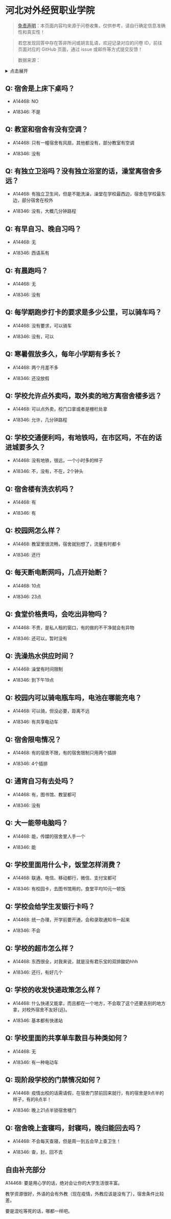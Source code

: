 # 河北对外经贸职业学院

> [免责声明](https://colleges.chat/#_3)：本页面内容均来源于问卷收集，仅供参考，请自行确定信息准确性和真实性！

> 若您发现回答中存在答非所问或胡言乱语，欢迎记录对应的问卷 ID，前往页面对应的 GitHub 页面，通过 issue 或邮件等方式提交反馈！

> 数据来源：

<details><summary>点击展开</summary>
<ul>
<li>A14468: 匿名 (2022 年 07 月)</li>
<li>A18346: 匿名 (2023 年 06 月)</li>
</ul>
</details>

## Q: 宿舍是上床下桌吗？

- A14468: NO

- A18346: 不是

## Q: 教室和宿舍有没有空调？

- A14468: 只有一幢宿舍有风扇，其他都没有，部分教室有空调

- A18346: 没有

## Q: 有独立卫浴吗？没有独立浴室的话，澡堂离宿舍多远？

- A14468: 有独立卫生间，但是不能洗澡，澡堂在学校最西边，宿舍在学校最东边，部分宿舍在校外

- A18346: 没有，大概几分钟路程

## Q: 有早自习、晚自习吗？

- A14468: 无

- A18346: 西语系有

## Q: 有晨跑吗？

- A14468: 无

- A18346: 没有

## Q: 每学期跑步打卡的要求是多少公里，可以骑车吗？

- A14468: 没有要求，可以骑车

- A18346: 没有，可以

## Q: 寒暑假放多久，每年小学期有多长？

- A14468: 两个月差不多

- A18346: 还没放假

## Q: 学校允许点外卖吗，取外卖的地方离宿舍楼多远？

- A14468: 可以点外卖，校门口拿或者是栅栏处拿

- A18346: 允许，几分钟路程

## Q: 学校交通便利吗，有地铁吗，在市区吗，不在的话进城要多久？

- A14468: 没有地铁，很远，一个小时多的样子

- A18346: 不，没有，不在，2个钟头

## Q: 宿舍楼有洗衣机吗？

- A14468: 有

- A18346: 有

## Q: 校园网怎么样？

- A14468: 教室里很流畅，宿舍就别想了，流量有时都卡

- A18346: 还行

## Q: 每天断电断网吗，几点开始断？

- A14468: 10点

- A18346: 23点

## Q: 食堂价格贵吗，会吃出异物吗？

- A14468: 不贵，是私人租的窗口，有的做的不干净就会有异物

- A18346: 还可以，暂时没有

## Q: 洗澡热水供应时间？

- A14468: 澡堂有时间限制

- A18346: 到下午19点

## Q: 校园内可以骑电瓶车吗，电池在哪能充电？

- A14468: 可以骑，但没必要，距离不远

- A18346: 有共享电动车

## Q: 宿舍限电情况？

- A14468: 有的宿舍不限，有的宿舍限制只用两个插排

- A18346: 4个插排

## Q: 通宵自习有去处吗？

- A14468: 有，图书馆、教室都可

- A18346: 没有

## Q: 大一能带电脑吗？

- A14468: 能，传媒的宿舍里人手一个

- A18346: 能

## Q: 学校里面用什么卡，饭堂怎样消费？

- A14468: 联通、电信、移动都行，微信、支付宝都可

- A18346: 有校园卡，去图书馆用的，食堂平均10元一顿饭

## Q: 学校会给学生发银行卡吗？

- A14468: 统一办理，开学前要开通，会和录取通知书一起来

- A18346: 不会

## Q: 学校的超市怎么样？

- A14468: 东西很全，对我来说，就是没有君乐宝的双排酸奶hhh

- A18346: 还行，有好几个

## Q: 学校的收发快递政策怎么样？

- A14468: 什么快递又能拿，而且都在一个地方，不会取了这个还要去别的地方拿，对校外宿舍不友好(远)。

- A18346: 基本都有快递站

## Q: 学校里面的共享单车数目与种类如何？

- A14468: 无

- A18346: 有一种电动车

## Q: 现阶段学校的门禁情况如何？

- A14468: 疫情出校的话需请假，在宿舍门禁前回来就行，有的宿舍是9点半的样子，有的8点半！

- A18346: 晚上21点半锁宿舍楼门

## Q: 宿舍晚上查寝吗，封寝吗，晚归能回去吗？

- A14468: 不会每天查寝，但是周一到五会早上查卫生！

- A18346: 查，封，回不去

## 自由补充部分

A14468: 要是用心学的话，绝对会让你的大学生活很丰富。

教学资源很好，外语的会有外教（现在疫情，外教应该是没有了），宿舍条件比较差。

要是混吃等死的话，哪都一样吧。